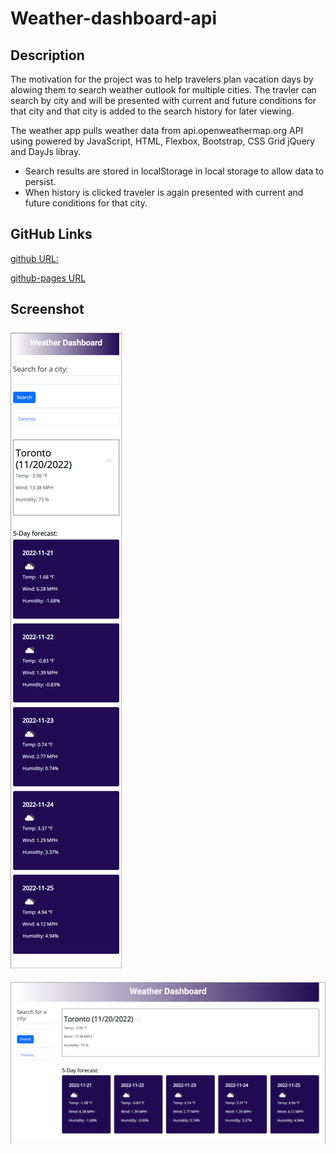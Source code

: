 # Weather-dashboard-api

## Description

The motivation for the project was to help travelers plan vacation days by alowing them to search weather outlook for multiple cities.
The travler can search by city and will be presented with current and future conditions for that city and that city is added to the search history for later viewing.

The weather app pulls weather data from api.openweathermap.org API using powered by JavaScript, HTML, Flexbox, Bootstrap, CSS Grid jQuery and DayJs libray.

- Search results are stored in localStorage in local storage to allow data to persist.
- When history is clicked traveler is again presented with current and future conditions for that city.

## GitHub Links

[github URL:](https://github.com/DexterDick/weather-dashboard-api)

[github-pages URL](https://dexterdick.github.io/weather-dashboard-api/)

## Screenshot

![Mobile screenshot](./assets/images/mobile.png)

![Desktop screenshot](./assets/images/desktop.png)
